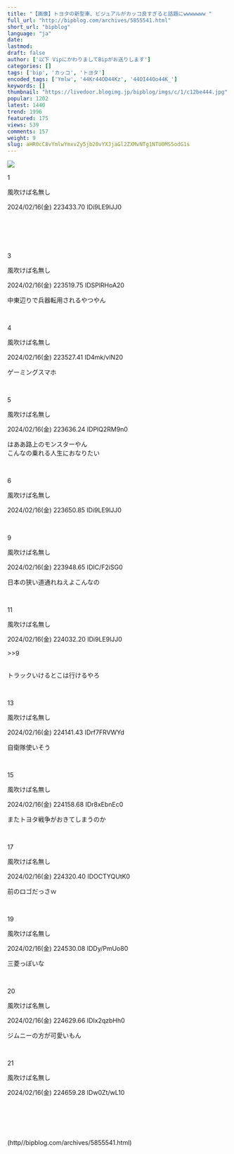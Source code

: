 ```yaml
---
title: "【画像】トヨタの新型車、ビジュアルがカッコ良すぎると話題にwwwwwww "
full_url: "http://bipblog.com/archives/5855541.html"
short_url: "bipblog"
language: "ja"
date: 
lastmod: 
draft: false
author: ['以下 VipにかわりましてBipがお送りします']
categories: []
tags: ['bip', 'カッコ', 'トヨタ']
encoded_tags: ['Ymlw', '44Kr44OD44Kz', '44OI44Oo44K_']
keywords: []
thumbnail: "https://livedoor.blogimg.jp/bipblog/imgs/c/1/c12be444.jpg"
popular: 1202
latest: 1440
trend: 1996
featured: 175
views: 539
comments: 157
weight: 9
slug: aHR0cC8vYmlwYmxvZy5jb20vYXJjaGl2ZXMvNTg1NTU0MS5odG1s
---
```


![](https://livedoor.blogimg.jp/bipblog/imgs/c/1/c12be444.jpg)

<div><p class='t_h'>1 <p>風吹けば名無し</p> <p> 2024/02/16(金) 223433.70 IDi9LE9lJJ0</p></p> <br> <a name='more'></a> <p> </p> <p id='div-gpt-ad-1385718644703-4'> </p> <br> <br> <p class='t_h'>3 <p>風吹けば名無し</p> <p> 2024/02/16(金) 223519.75 IDSPlRHoA20</p></p> <p class='t_b'> 中東辺りで兵器転用されるやつやん </p><br> <p class='t_h'>4 <p>風吹けば名無し</p> <p> 2024/02/16(金) 223527.41 ID4mk/vlN20</p></p> <p class='t_b'> ゲーミングスマホ </p><br> <p class='t_h'>5 <p>風吹けば名無し</p> <p> 2024/02/16(金) 223636.24 IDPlQ2RM9n0</p></p> <p class='t_b'> はああ路上のモンスターやん <br> こんなの乗れる人生におなりたい </p><br> <p class='t_h'>6 <p>風吹けば名無し</p> <p> 2024/02/16(金) 223650.85 IDi9LE9lJJ0</p></p> <br> <p class='t_h'>9 <p>風吹けば名無し</p> <p> 2024/02/16(金) 223948.65 IDIC/F2iSG0</p></p> <p class='t_b'> 日本の狭い道通れねえよこんなの </p><br> <p class='t_h'>11 <p>風吹けば名無し</p> <p> 2024/02/16(金) 224032.20 IDi9LE9lJJ0</p></p> <p class='t_b'> <p class='anchor'>>>9</p> <br> トラックいけるとこは行けるやろ </p><br> <p class='t_h'>13 <p>風吹けば名無し</p> <p> 2024/02/16(金) 224141.43 IDrf7FRVWYd</p></p> <p class='t_b'> 自衛隊使いそう </p><br> <p class='t_h'>15 <p>風吹けば名無し</p> <p> 2024/02/16(金) 224158.68 IDr8xEbnEc0</p></p> <p class='t_b'> またトヨタ戦争がおきてしまうのか </p><br> <p class='t_h'>17 <p>風吹けば名無し</p> <p> 2024/02/16(金) 224320.40 IDOCTYQUtK0</p></p> <p class='t_b'> 前のロゴだっさｗ </p><br> <p class='t_h'>19 <p>風吹けば名無し</p> <p> 2024/02/16(金) 224530.08 IDDy/PmUo80</p></p> <p class='t_b'> 三菱っぽいな </p><br> <p class='t_h'>20 <p>風吹けば名無し</p> <p> 2024/02/16(金) 224629.66 IDIx2qzbHh0</p></p> <p class='t_b'> ジムニーの方が可愛いもん </p><br> <p class='t_h'>21 <p>風吹けば名無し</p> <p> 2024/02/16(金) 224659.28 IDw0Zt/wL10</p></p> <br> <br> <br clear='left'> <br> <p class='ent_res'></p> <p id='ad2'></p> <p> </p> <p class='ent_sub_block_body'> </p> </div>

(http//bipblog.com/archives/5855541.html)
